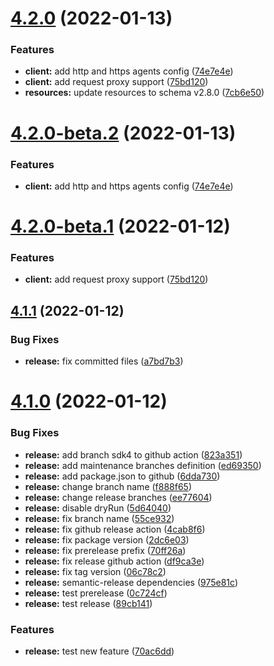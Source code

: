 # [4.2.0](https://github.com/commercelayer/commercelayer-sdk/compare/v4.1.1...v4.2.0) (2022-01-13)


### Features

* **client:** add http and https agents config ([74e7e4e](https://github.com/commercelayer/commercelayer-sdk/commit/74e7e4e530e6c1190f75b17f906ed7d9860a1e26))
* **client:** add request proxy support ([75bd120](https://github.com/commercelayer/commercelayer-sdk/commit/75bd12072dd6be38ceb3a29df806c2eddbfbf40f))
* **resources:** update resources to schema v2.8.0 ([7cb6e50](https://github.com/commercelayer/commercelayer-sdk/commit/7cb6e502c3cc581c48774cd7d668f2cb0547e26d))

# [4.2.0-beta.2](https://github.com/commercelayer/commercelayer-sdk/compare/v4.2.0-beta.1...v4.2.0-beta.2) (2022-01-13)


### Features

* **client:** add http and https agents config ([74e7e4e](https://github.com/commercelayer/commercelayer-sdk/commit/74e7e4e530e6c1190f75b17f906ed7d9860a1e26))

# [4.2.0-beta.1](https://github.com/commercelayer/commercelayer-sdk/compare/v4.1.1...v4.2.0-beta.1) (2022-01-12)


### Features

* **client:** add request proxy support ([75bd120](https://github.com/commercelayer/commercelayer-sdk/commit/75bd12072dd6be38ceb3a29df806c2eddbfbf40f))

## [4.1.1](https://github.com/commercelayer/commercelayer-sdk/compare/v4.1.0...v4.1.1) (2022-01-12)


### Bug Fixes

* **release:** fix committed files ([a7bd7b3](https://github.com/commercelayer/commercelayer-sdk/commit/a7bd7b32cc74b5c233e3eb687db5af0b234a3207))

# [4.1.0](https://github.com/commercelayer/commercelayer-sdk/compare/v4.0.0...v4.1.0) (2022-01-12)


### Bug Fixes

* **release:** add branch sdk4 to github action ([823a351](https://github.com/commercelayer/commercelayer-sdk/commit/823a351eb196a75b3003092e567710ab09df70c8))
* **release:** add maintenance branches definition ([ed69350](https://github.com/commercelayer/commercelayer-sdk/commit/ed6935095c36d8012b1db4f0acbfbe26c3b87f0e))
* **release:** add package.json to github ([6dda730](https://github.com/commercelayer/commercelayer-sdk/commit/6dda730091b915ec968cc724be5fb4c0945c1674))
* **release:** change branch name ([f888f65](https://github.com/commercelayer/commercelayer-sdk/commit/f888f65809b19176b5e970c9c074e995b0faa68b))
* **release:** change release branches ([ee77604](https://github.com/commercelayer/commercelayer-sdk/commit/ee77604944235dc0d64c4cf2701f7eee9270b9c5))
* **release:** disable dryRun ([5d64040](https://github.com/commercelayer/commercelayer-sdk/commit/5d64040734aeda8890531e730b4a9e7d33ed2e79))
* **release:** fix branch name ([55ce932](https://github.com/commercelayer/commercelayer-sdk/commit/55ce93249018955252678e49d5d087da785a4706))
* **release:** fix github release action ([4cab8f6](https://github.com/commercelayer/commercelayer-sdk/commit/4cab8f65f13268bd94a2240b81953d2c4acd9020))
* **release:** fix package version ([2dc6e03](https://github.com/commercelayer/commercelayer-sdk/commit/2dc6e035312fe490481651455e13a636979689af))
* **release:** fix prerelease prefix ([70ff26a](https://github.com/commercelayer/commercelayer-sdk/commit/70ff26abb03d4366245afab729d00fe0759bae48))
* **release:** fix release github action ([df9ca3e](https://github.com/commercelayer/commercelayer-sdk/commit/df9ca3ecd167bdbf18f46fcb211e855ae52adef3))
* **release:** fix tag version ([06c78c2](https://github.com/commercelayer/commercelayer-sdk/commit/06c78c24a8ac929cc34794f09b9f8736e33b9c6d))
* **release:** semantic-release dependencies ([975e81c](https://github.com/commercelayer/commercelayer-sdk/commit/975e81cec81bb928a5f008b1e2d13f163d0a66c4))
* **release:** test prerelease ([0c724cf](https://github.com/commercelayer/commercelayer-sdk/commit/0c724cf1109b1f649c5904e50803c0a1bf3818d8))
* **release:** test release ([89cb141](https://github.com/commercelayer/commercelayer-sdk/commit/89cb14158ff27594406a01a0dffb40e5bbf85044))


### Features

* **release:** test new feature ([70ac6dd](https://github.com/commercelayer/commercelayer-sdk/commit/70ac6dd47390bcdf652d88ab3a78f07fb1eb5ba8))
